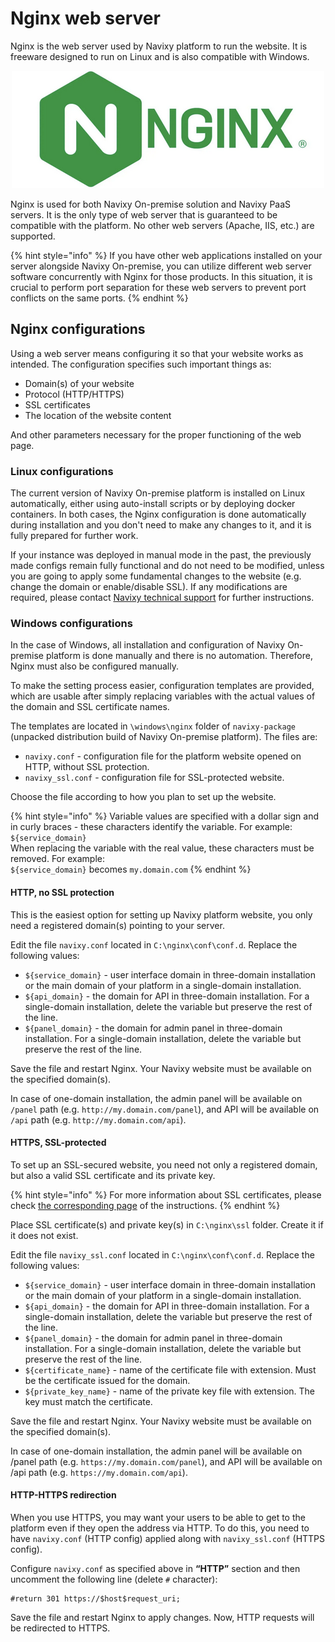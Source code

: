# Nginx web server

Nginx is the web server used by Navixy platform to run the website. It is freeware designed to run on Linux and is also compatible with Windows.

<p align="center"><img src="../../on-premise/on-premise/configuration/attachments/Nginx_server.png" alt="Nginx logo"></p>

Nginx is used for both Navixy On-premise solution and Navixy PaaS servers. It is the only type of web server that is guaranteed to be compatible with the platform. No other web servers (Apache, IIS, etc.) are supported.

{% hint style="info" %}
If you have other web applications installed on your server alongside Navixy On-premise, you can utilize different web server software concurrently with Nginx for those products. In this situation, it is crucial to perform port separation for these web servers to prevent port conflicts on the same ports.
{% endhint %}

## Nginx configurations

Using a web server means configuring it so that your website works as intended. The configuration specifies such important things as:

* Domain(s) of your website
* Protocol (HTTP/HTTPS)
* SSL certificates
* The location of the website content

And other parameters necessary for the proper functioning of the web page.

### Linux configurations

The current version of Navixy On-premise platform is installed on Linux automatically, either using auto-install scripts or by deploying docker containers. In both cases, the Nginx configuration is done automatically during installation and you don't need to make any changes to it, and it is fully prepared for further work.

If your instance was deployed in manual mode in the past, the previously made configs remain fully functional and do not need to be modified, unless you are going to apply some fundamental changes to the website (e.g. change the domain or enable/disable SSL). If any modifications are required, please contact [Navixy technical support](mailto:support@navixy.com) for further instructions.

### Windows configurations

In the case of Windows, all installation and configuration of Navixy On-premise platform is done manually and there is no automation. Therefore, Nginx must also be configured manually.

To make the setting process easier, configuration templates are provided, which are usable after simply replacing variables with the actual values of the domain and SSL certificate names.

The templates are located in `\windows\nginx` folder of `navixy-package` (unpacked distribution build of Navixy On-premise platform). The files are:

* `navixy.conf` - configuration file for the platform website opened on HTTP, without SSL protection.
* `navixy_ssl.conf` - configuration file for SSL-protected website.

Choose the file according to how you plan to set up the website.

{% hint style="info" %}
Variable values are specified with a dollar sign and in curly braces - these characters identify the variable. For example: \
`${service_domain}` \
When replacing the variable with the real value, these characters must be removed. For example:\
`${service_domain}` becomes `my.domain.com`
{% endhint %}

#### HTTP, no SSL protection

This is the easiest option for setting up Navixy platform website, you only need a registered domain(s) pointing to your server.

Edit the file `navixy.conf` located in `C:\nginx\conf\conf.d`. Replace the following values:

* `${service_domain}` - user interface domain in three-domain installation or the main domain of your platform in a single-domain installation.
* `${api_domain}` - the domain for API in three-domain installation. For a single-domain installation, delete the variable but preserve the rest of the line.
* `${panel_domain}` - the domain for admin panel in three-domain installation. For a single-domain installation, delete the variable but preserve the rest of the line.

Save the file and restart Nginx. Your Navixy website must be available on the specified domain(s).

In case of one-domain installation, the admin panel will be available on `/panel` path (e.g. `http://my.domain.com/panel`), and API will be available on `/api` path (e.g. `http://my.domain.com/api`).

#### HTTPS, SSL-protected

To set up an SSL-secured website, you need not only a registered domain, but also a valid SSL certificate and its private key.

{% hint style="info" %}
For more information about SSL certificates, please check [the corresponding page](ssl-certificates/ssl-certificates-installation.md) of the instructions.
{% endhint %}

Place SSL certificate(s) and private key(s) in `C:\nginx\ssl` folder. Create it if it does not exist.

Edit the file `navixy_ssl.conf` located in `C:\nginx\conf\conf.d`. Replace the following values:

* `${service_domain}` - user interface domain in three-domain installation or the main domain of your platform in a single-domain installation.
* `${api_domain}` - the domain for API in three-domain installation. For a single-domain installation, delete the variable but preserve the rest of the line.
* `${panel_domain}` - the domain for admin panel in three-domain installation. For a single-domain installation, delete the variable but preserve the rest of the line.
* `${certificate_name}` - name of the certificate file with extension. Must be the certificate issued for the domain.
* `${private_key_name}` - name of the private key file with extension. The key must match the certificate.

Save the file and restart Nginx. Your Navixy website must be available on the specified domain(s).

In case of one-domain installation, the admin panel will be available on /panel path (e.g. `https://my.domain.com/panel`), and API will be available on /api path (e.g. `https://my.domain.com/api`).

#### HTTP-HTTPS redirection

When you use HTTPS, you may want your users to be able to get to the platform even if they open the address via HTTP. To do this, you need to have `navixy.conf` (HTTP config) applied along with `navixy_ssl.conf` (HTTPS config).

Configure `navixy.conf` as specified above in **“HTTP”** section and then uncomment the following line (delete `#` character):

```
#return 301 https://$host$request_uri;
```

Save the file and restart Nginx to apply changes. Now, HTTP requests will be redirected to HTTPS.
